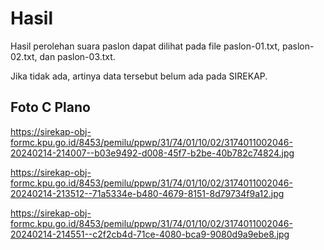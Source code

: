 # Hasil

Hasil perolehan suara paslon dapat dilihat pada file paslon-01.txt, paslon-02.txt, dan paslon-03.txt.

Jika tidak ada, artinya data tersebut belum ada pada SIREKAP.

## Foto C Plano

https://sirekap-obj-formc.kpu.go.id/8453/pemilu/ppwp/31/74/01/10/02/3174011002046-20240214-214007--b03e9492-d008-45f7-b2be-40b782c74824.jpg

https://sirekap-obj-formc.kpu.go.id/8453/pemilu/ppwp/31/74/01/10/02/3174011002046-20240214-213512--71a5334e-b480-4679-8151-8d79734f9a12.jpg

https://sirekap-obj-formc.kpu.go.id/8453/pemilu/ppwp/31/74/01/10/02/3174011002046-20240214-214551--c2f2cb4d-71ce-4080-bca9-9080d9a9ebe8.jpg

